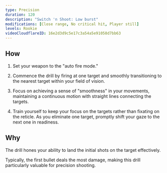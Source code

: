 ```yaml
---
type: Precision
duration: 120
description: "Switch 'n Shoot: Low burst"
modifications: [Close range, No critical hit, Player still]
levels: Rookie
videoCloudflareID: 16e2d3d9c5e17c3a54a5e91058d7bb63
---
```


## How

1. Set your weapon to the "auto fire mode."

2. Commence the drill by firing at one target and smoothly transitioning to the nearest target within your field of vision.

3. Focus on achieving a sense of "smoothness" in your movements, maintaining a continuous motion with straight lines connecting the targets.

4. Train yourself to keep your focus on the targets rather than fixating on the reticle. As you eliminate one target, promptly shift your gaze to the next one in readiness.

## Why

The drill hones your ability to land the initial shots on the target effectively.

Typically, the first bullet deals the most damage, making this drill particularly valuable for precision shooting.
